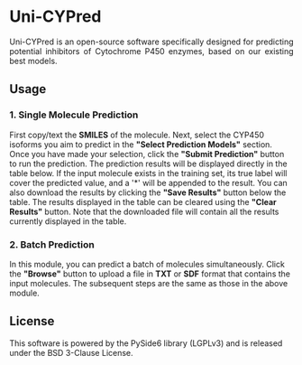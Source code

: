 # Uni-CYPred

<div style="text-align: justify;">
Uni-CYPred is an open-source software specifically designed for predicting potential inhibitors of Cytochrome P450 enzymes, based on our existing best models.
</div>

## Usage

### 1. Single Molecule Prediction

First copy/text the **SMILES** of the molecule. Next, select the CYP450 isoforms you aim to predict in the **"Select Prediction Models"** section. Once you have made your selection, click the **"Submit Prediction"** button to run the prediction. The prediction results will be displayed directly in the table below. If the input molecule exists in the training set, its true label will cover the predicted value, and a '*' will be appended to the result. You can also download the results by clicking the **"Save Results"** button below the table. The results displayed in the table can be cleared using the **"Clear Results"** button. Note that the downloaded file will contain all the results currently displayed in the table.

### 2. Batch Prediction

In this module, you can predict a batch of molecules simultaneously. Click the **"Browse"** button to upload a file in **TXT** or **SDF** format that contains the input molecules. The subsequent steps are the same as those in the above module.

## License

This software is powered by the PySide6 library (LGPLv3) and is released under the BSD 3-Clause License.
